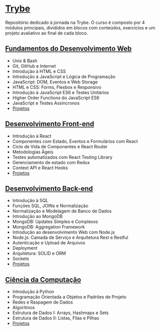 # [Trybe](https://github.com/betrybe)
Repositório dedicado à jornada na Trybe.
O curso é composto por 4 módulos principais, divididos em blocos com conteúdos, exercícios e um projeto avaliativo ao final de cada bloco.

## [Fundamentos do Desenvolvimento Web](/trybe-exercises/1_Fundamentals_of_Web_Development/)
  - Unix & Bash
  - Git, GitHub e Internet
  - Introdução à HTML e CSS
  - Introdução à JavaScript e Lógica de Programação
  - JavaScript: DOM, Eventos e Web Storage
  - HTML e CSS: Forms, Flexbox e Responsivo
  - Introdução à JavaScript ES6 e Testes Unitários
  - Higher Order Functions do JavaScript ES6
  - JavaScript e Testes Assíncronos
  - [Projetos](/trybe-projects/1-fundaments)

## [Desenvolvimento Front-end](/trybe-exercises/2_Front-end_Development)
  - Introdução à React
  - Componentes com Estado, Eventos e Formulários com React
  - Ciclo de Vida de Componentes e React Router
  - Metodologias Ágeis
  - Testes automatizados com React Testing Library
  - Gerenciamento de estado com Redux
  - Context API e React Hooks
  - [Projetos](/trybe-projects/2-front-end)

## [Desenvolvimento Back-end](/trybe-exercises/3_Back-end_Development)
  - Introdução à SQL
  - Funções SQL, JOINs e Normalização
  - Normalização e Modelagem de Banco de Dados
  - Introdução ao MongoDB
  - MongoDB: Updates Simples e Complexos
  - MongoDB: Aggregation Framework
  - Introdução ao desenvolvimento Web com Node.js
  - Node.js: Camada de Serviço e Arquitetura Rest e Restful
  - Autenticação e Upload de Arquivos
  - Deployment
  - Arquitetura: SOLID e ORM
  - Sockets
  - [Projetos](/trybe-projects/3-back-end)

## [Ciência da Computação](/trybe-exercises/4_Computer_Science)
  - Introdução à Python
  - Programação Orientada a Objetos e Padrões de Projeto
  - Redes e Raspagem de Dados
  - Algoritmos
  - Estrutura de Dados I: Arrays, Hashmaps e Sets
  - Estrutura de Dados II: Listas, Filas e Pilhas
  - [Projetos](/trybe-projects/4-computer-science)
